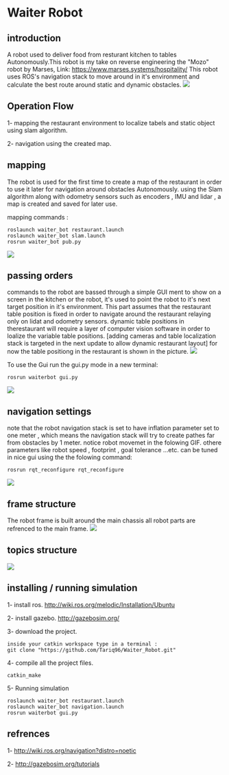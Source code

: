 # Waiter Robot
## introduction
A robot used to deliver food from resturant kitchen to tables Autonomously.This robot is my take on reverse engineering the  "Mozo" robot by Marses, Link: https://www.marses.systems/hospitality/
This robot uses ROS's navigation stack to move around in it's environment and calculate the best route around static and dynamic obstacles. 
![](https://github.com/Tariq96/Waiter_Robot/blob/master/pictures/GIF-201006_133905.gif)
## Operation Flow
1- mapping the restaurant environment to localize tabels and static object using slam algorithm.

2- navigation using the created map. 

## mapping
The robot is used for the first time to create a map of the restaurant in order to use it later for navigation around obstacles Autonomously. using the Slam algorithm along with odometry sensors such as encoders , IMU and lidar , a map is created and saved for later use.

mapping commands :
```
roslaunch waiter_bot restaurant.launch
roslaunch waiter_bot slam.launch
rosrun waiter_bot pub.py
```

![](https://github.com/Tariq96/Waiter_Robot/blob/master/pictures/GIF-201006_134455.gif)

## passing orders 
commands to the robot are bassed through a simple GUI ment to show on a screen in the kitchen or the robot, it's used to point the robot to it's next target position in it's environment. This part assumes that the restaurant table position is fixed in order to navigate around the restaurant relaying only on lidat and odometry sensors. dynamic table positions in therestaurant will require a layer of computer vision software in order to loalize the variable table positions. [adding cameras and table localization stack is targeted in the next update to allow dynamic restaurant layout]
for now the table positiong in the restaurant is shown in the picture. 
![](https://github.com/Tariq96/Waiter_Robot/blob/master/pictures/20201006_151235.png)

To use the Gui run the gui.py mode in a new terminal:
```
rosrun waiterbot gui.py
```
![](https://github.com/Tariq96/Waiter_Robot/blob/master/pictures/GIF-201006_135716.gif)

## navigation settings
note that the robot navigation stack is set to have inflation parameter set to one meter , which means the navigation stack will try to create pathes far from obstacles by 1 meter. notice robot movemet in the folowing GIF. 
othere parameters like robot speed , footprint , goal tolerance ...etc. can be tuned in nice gui using the the folowing command:
```
rosrun rqt_reconfigure rqt_reconfigure
```

![](https://github.com/Tariq96/Waiter_Robot/blob/master/pictures/GIF-201006_135319.gif)

## frame structure
The robot frame is built around the main chassis all robot parts are refrenced to the main frame.
![](https://github.com/Tariq96/Waiter_Robot/blob/master/pictures/robot_frames.png)

## topics structure
![](https://github.com/Tariq96/Waiter_Robot/blob/master/pictures/rosgraph.png)


## installing / running simulation

1- install ros.
http://wiki.ros.org/melodic/Installation/Ubuntu

2- install gazebo.
http://gazebosim.org/

3- download the project.
```
inside your catkin workspace type in a terminal :
git clone "https://github.com/Tariq96/Waiter_Robot.git"
```
4- compile all the project files.
```
catkin_make
```
5- Running simulation
```
roslaunch waiter_bot restaurant.launch
roslaunch waiter_bot navigation.launch
rosrun waiterbot gui.py
```


## refrences 

1- http://wiki.ros.org/navigation?distro=noetic

2- http://gazebosim.org/tutorials
